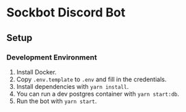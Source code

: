 # Sockbot Discord Bot

## Setup

### Development Environment

1. Install Docker.
2. Copy `.env.template` to `.env` and fill in the credentials.
3. Install dependencies with `yarn install`.
4. You can run a dev postgres container with `yarn start:db`.
5. Run the bot with `yarn start`.
